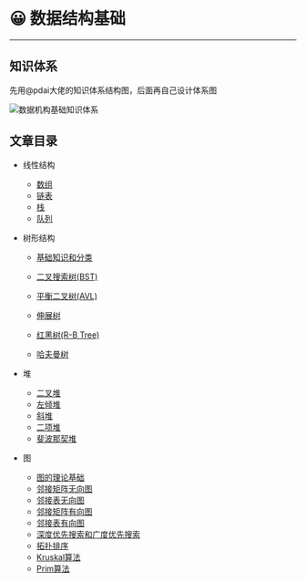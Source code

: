 # 😀 数据结构基础

---

## 知识体系

先用@pdai大佬的知识体系结构图，后面再自己设计体系图

![数据机构基础知识体系](https://vue-admin-imgages.oss-cn-hangzhou.aliyuncs.com/2022-09-18/e6f933a8-937d-4d7b-804d-02002709f237_数据结构基础知识体系.png)



## 文章目录

- 线性结构
  - [数组](structures/数据结构基础/数组)
  - [链表](structures/数据结构基础/链表)
  - [栈](structures/数据结构基础/栈)
  - [队列](structures/数据结构基础/队列)
  
- 树形结构
  
  - [基础知识和分类](structures/数据结构基础/基础知识和分类)
  
  - [二叉搜索树(BST)](structures/数据结构基础/二叉树)
  - [平衡二叉树(AVL)](structures/数据结构基础/AVL树)
  - [伸展树](structures/数据结构基础/伸展树)
  - [红黑树(R-B Tree)](structures/数据结构基础/红黑树)
  - [哈夫曼树](structures/数据结构基础/哈夫曼树)
  
- 堆

  - [二叉堆](structures/数据结构基础/二叉堆)
  - [左倾堆](structures/数据结构基础/左倾堆)
  - [斜堆](structures/数据结构基础/斜堆)
  - [二项堆](structures/数据结构基础/二项堆)
  - [斐波那契堆](structures/数据结构基础/斐波那契堆)

- 图
  - [图的理论基础](structures/数据结构基础/图的理论基础)
  - [邻接矩阵无向图](structures/数据结构基础/邻接矩阵无向图)
  - [邻接表无向图](structures/数据结构基础/邻接表无向图)
  - [邻接矩阵有向图](structures/数据结构基础/邻接矩阵有向图)
  - [邻接表有向图](structures/数据结构基础/邻接表有向图)
  - [深度优先搜索和广度优先搜索](structures/数据结构基础/深度优先搜索和广度优先搜索)
  - [拓扑排序](structures/数据结构基础/拓扑排序)
  - [Kruskal算法](structures/数据结构基础/Kruskal算法)
  - [Prim算法](structures/数据结构基础/Prim算法)
